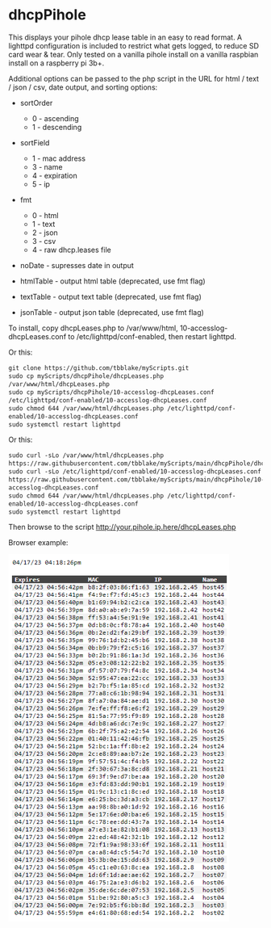 <!-- https://github.com/tbblake/myScripts/tree/main/dhcpPihole -->
# dhcpPihole
This displays your pihole dhcp lease table in an easy to read format.  A lighttpd configuration is included to restrict what gets logged, to reduce SD card wear & tear.  Only tested on a vanilla pihole install on a vanilla raspbian install on a raspberry pi 3b+.

Additional options can be passed to the php script in the URL for html / text / json / csv, date output, and sorting options:

* sortOrder
  * 0 - ascending
  * 1 - descending
* sortField
  * 1 - mac address
  * 3 - name
  * 4 - expiration
  * 5 - ip
* fmt
  * 0 - html
  * 1 - text
  * 2 - json
  * 3 - csv
  * 4 - raw dhcp.leases file
* noDate - supresses date in output

* htmlTable - output html table (deprecated, use fmt flag)
* textTable - output text table (deprecated, use fmt flag)
* jsonTable - output json table (deprecated, use fmt flag)

To install, copy dhcpLeases.php to /var/www/html, 10-accesslog-dhcpLeases.conf to /etc/lighttpd/conf-enabled, then restart lighttpd.

Or this:

```
git clone https://github.com/tbblake/myScripts.git
sudo cp myScripts/dhcpPihole/dhcpLeases.php /var/www/html/dhcpLeases.php
sudo cp myScripts/dhcpPihole/10-accesslog-dhcpLeases.conf /etc/lighttpd/conf-enabled/10-accesslog-dhcpLeases.conf
sudo chmod 644 /var/www/html/dhcpLeases.php /etc/lighttpd/conf-enabled/10-accesslog-dhcpLeases.conf
sudo systemctl restart lighttpd
```

Or this:

```
sudo curl -sLo /var/www/html/dhcpLeases.php https://raw.githubusercontent.com/tbblake/myScripts/main/dhcpPihole/dhcpLeases.php
sudo curl -sLo /etc/lighttpd/conf-enabled/10-accesslog-dhcpLeases.conf https://raw.githubusercontent.com/tbblake/myScripts/main/dhcpPihole/10-accesslog-dhcpLeases.conf
sudo chmod 644 /var/www/html/dhcpLeases.php /etc/lighttpd/conf-enabled/10-accesslog-dhcpLeases.conf
sudo systemctl restart lighttpd
```

Then browse to the script http://your.pihole.ip.here/dhcpLeases.php

Browser example:

![example](example.png)
